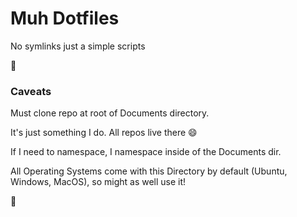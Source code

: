 # Muh Dotfiles

No symlinks just a simple scripts

:tada:

### Caveats

Must clone repo at root of Documents directory.

It's just something I do. All repos live there :smile:

If I need to namespace, I namespace inside of the Documents dir.

All Operating Systems come with this Directory by default (Ubuntu, Windows, MacOS), so might as well use it!

:pray:

